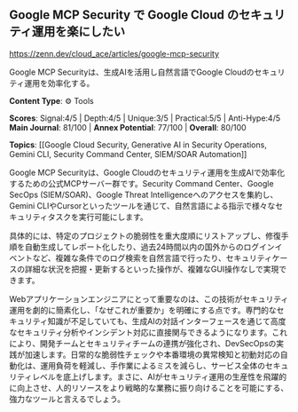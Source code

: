 ## Google MCP Security で Google Cloud のセキュリティ運用を楽にしたい

https://zenn.dev/cloud_ace/articles/google-mcp-security

Google MCP Securityは、生成AIを活用し自然言語でGoogle Cloudのセキュリティ運用を効率化する。

**Content Type**: ⚙️ Tools

**Scores**: Signal:4/5 | Depth:4/5 | Unique:3/5 | Practical:5/5 | Anti-Hype:4/5
**Main Journal**: 81/100 | **Annex Potential**: 77/100 | **Overall**: 80/100

**Topics**: [[Google Cloud Security, Generative AI in Security Operations, Gemini CLI, Security Command Center, SIEM/SOAR Automation]]

Google MCP Securityは、Google Cloudのセキュリティ運用を生成AIで効率化するための公式MCPサーバー群です。Security Command Center、Google SecOps (SIEM/SOAR)、Google Threat Intelligenceへのアクセスを集約し、Gemini CLIやCursorといったツールを通じて、自然言語による指示で様々なセキュリティタスクを実行可能にします。

具体的には、特定のプロジェクトの脆弱性を重大度順にリストアップし、修復手順を自動生成してレポート化したり、過去24時間以内の国外からのログインイベントなど、複雑な条件でのログ検索を自然言語で行ったり、セキュリティケースの詳細な状況を把握・更新するといった操作が、複雑なGUI操作なしで実現できます。

Webアプリケーションエンジニアにとって重要なのは、この技術がセキュリティ運用を劇的に簡素化し、「なぜこれが重要か」を明確にする点です。専門的なセキュリティ知識が不足していても、生成AIの対話インターフェースを通じて高度なセキュリティ分析やインシデント対応に直接関与できるようになります。これにより、開発チームとセキュリティチームの連携が強化され、DevSecOpsの実践が加速します。日常的な脆弱性チェックや本番環境の異常検知と初動対応の自動化は、運用負荷を軽減し、手作業によるミスを減らし、サービス全体のセキュリティレベルを底上げします。まさに、AIがセキュリティ運用の生産性を飛躍的に向上させ、人的リソースをより戦略的な業務に振り向けることを可能にする、強力なツールと言えるでしょう。